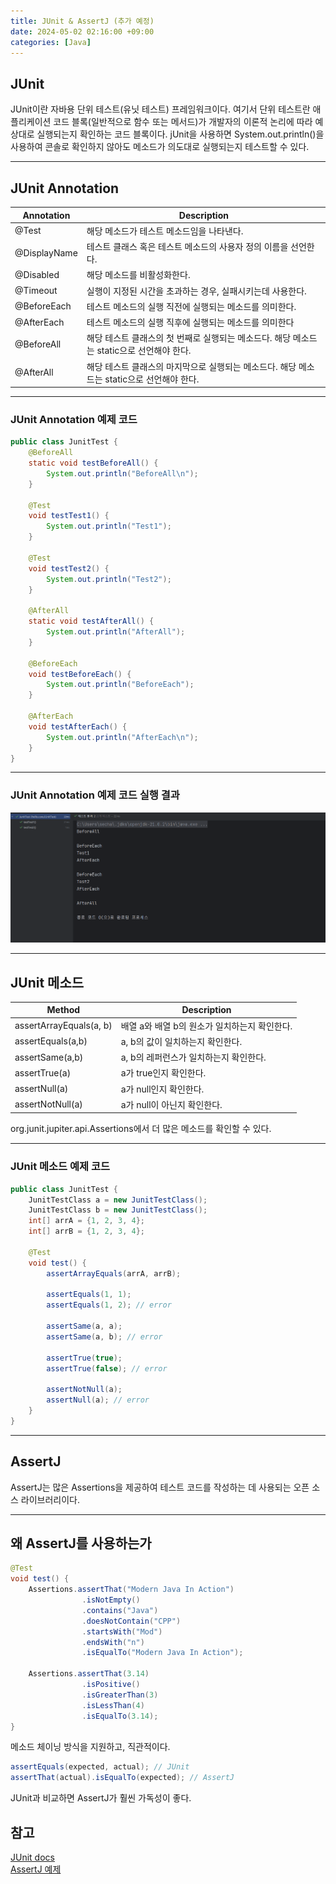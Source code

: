 ```yaml
---
title: JUnit & AssertJ (추가 예정)
date: 2024-05-02 02:16:00 +09:00
categories: [Java]
---
```


## **JUnit**
JUnit이란 자바용 단위 테스트(유닛 테스트) 프레임워크이다. 여기서 단위 테스트란 애플리케이션 코드 블록(일반적으로 함수 또는 메서드)가 개발자의 이론적 논리에 따라 예상대로 실행되는지 확인하는 코드 블록이다. jUnit을 사용하면 System.out.println()을 사용하여 콘솔로 확인하지 않아도 메소드가 의도대로 실행되는지 테스트할 수 있다.

---

## **JUnit Annotation**

|Annotation|Description|
|----------|-----------|
|@Test|해당 메소드가 테스트 메소드임을 나타낸다.|
|@DisplayName|테스트 클래스 혹은 테스트 메소드의 사용자 정의 이름을 선언한다.|
|@Disabled| 해당 메소드를 비활성화한다.|
|@Timeout|실행이 지정된 시간을 초과하는 경우, 실패시키는데 사용한다.
|@BeforeEach|테스트 메소드의 실행 직전에 실행되는 메소드를 의미한다.|
|@AfterEach|테스트 메소드의 실행 직후에 실행되는 메소드를 의미한다|
|@BeforeAll|해당 테스트 클래스의 첫 번째로 실행되는 메소드다. 해당 메소드는 static으로 선언해야 한다.|
|@AfterAll|해당 테스트 클래스의 마지막으로 실행되는 메소드다. 해당 메소드는 static으로 선언해야 한다.|

---

### **JUnit Annotation 예제 코드**
```java
public class JunitTest {
    @BeforeAll
    static void testBeforeAll() {
        System.out.println("BeforeAll\n");
    }

    @Test
    void testTest1() {
        System.out.println("Test1");
    }

    @Test
    void testTest2() {
        System.out.println("Test2");
    }

    @AfterAll
    static void testAfterAll() {
        System.out.println("AfterAll");
    }

    @BeforeEach
    void testBeforeEach() {
        System.out.println("BeforeEach");
    }

    @AfterEach
    void testAfterEach() {
        System.out.println("AfterEach\n");
    }
}
```

---

### **JUnit Annotation 예제 코드 실행 결과**
![](/assets/img/java/junit/annotationTestResult.PNG)

---

## **JUnit 메소드**

|Method|Description|
|------|----|
|assertArrayEquals(a, b)|배열 a와 배열 b의 원소가 일치하는지 확인한다.|
|assertEquals(a,b)|a, b의 값이 일치하는지 확인한다.|
|assertSame(a,b)|a, b의 레퍼런스가 일치하는지 확인한다.|
|assertTrue(a)|a가 true인지 확인한다.|
|assertNull(a)|a가 null인지 확인한다.|
|assertNotNull(a)|a가 null이 아닌지 확인한다.|

org.junit.jupiter.api.Assertions에서 더 많은 메소드를 확인할 수 있다.

---

### **JUnit 메소드 예제 코드**
```java
public class JunitTest {
    JunitTestClass a = new JunitTestClass();
    JunitTestClass b = new JunitTestClass();
    int[] arrA = {1, 2, 3, 4};
    int[] arrB = {1, 2, 3, 4};

    @Test
    void test() {
        assertArrayEquals(arrA, arrB);

        assertEquals(1, 1);
        assertEquals(1, 2); // error

        assertSame(a, a);
        assertSame(a, b); // error

        assertTrue(true);
        assertTrue(false); // error

        assertNotNull(a);
        assertNull(a); // error
    }
}
```

---

## **AssertJ**
AssertJ는 많은 Assertions을 제공하여 테스트 코드를 작성하는 데 사용되는 오픈 소스 라이브러리이다.

---

## **왜 AssertJ를 사용하는가**
```java
@Test
void test() {
	Assertions.assertThat("Modern Java In Action")
			    .isNotEmpty()
				.contains("Java")
				.doesNotContain("CPP")
				.startsWith("Mod")
				.endsWith("n")
				.isEqualTo("Modern Java In Action");

    Assertions.assertThat(3.14)
				.isPositive()
				.isGreaterThan(3)
				.isLessThan(4)
				.isEqualTo(3.14);
}
```

메소드 체이닝 방식을 지원하고, 직관적이다.

```java
assertEquals(expected, actual); // JUnit
assertThat(actual).isEqualTo(expected); // AssertJ
```
JUnit과 비교하면 AssertJ가 훨씬 가독성이 좋다.



## **참고**
[JUnit docs](https://junit.org/junit5/docs/current/user-guide/#writing-tests-classes-and-methods)
<br>
[AssertJ 예제](https://msmk530.tistory.com/70)
<br>